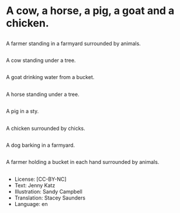 # A cow, a horse, a pig, a goat and a chicken.

##
A farmer standing in a farmyard surrounded by animals.

##
A cow standing under a tree.

##
A goat drinking water from a bucket.

##
A horse standing under a tree.

##
A pig in a sty.

##
A chicken surrounded by chicks.

##
A dog barking in a farmyard.

##
A farmer holding a bucket in each hand surrounded by animals.

##
* License: [CC-BY-NC]
* Text: Jenny Katz
* Illustration: Sandy Campbell
* Translation: Stacey Saunders
* Language: en
